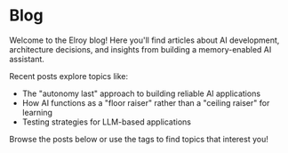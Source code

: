 # Blog

Welcome to the Elroy blog! Here you'll find articles about AI development, architecture decisions, and insights from building a memory-enabled AI assistant.

<!-- truncate -->

Recent posts explore topics like:
- The "autonomy last" approach to building reliable AI applications
- How AI functions as a "floor raiser" rather than a "ceiling raiser" for learning
- Testing strategies for LLM-based applications

Browse the posts below or use the tags to find topics that interest you!